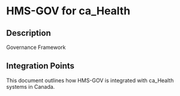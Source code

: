 # HMS-GOV for ca_Health

## Description

Governance Framework

## Integration Points

This document outlines how HMS-GOV is integrated with ca_Health systems in Canada.
